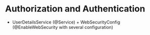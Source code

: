# Authorization and Authentication

* UserDetailsService (@Service) + WebSecurityConfig (@EnableWebSecurity with several configuration)